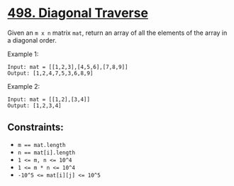 [498. Diagonal Traverse](https://leetcode.com/problems/diagonal-traverse/)
========================
Given an `m x n` matrix `mat`, return an array of all the elements of
the array in a diagonal order.

Example 1:
```
Input: mat = [[1,2,3],[4,5,6],[7,8,9]]
Output: [1,2,4,7,5,3,6,8,9]
```

Example 2:
```
Input: mat = [[1,2],[3,4]]
Output: [1,2,3,4]
```

Constraints:
---
 - `m == mat.length`
 - `n == mat[i].length`
 - `1 <= m, n <= 10^4`
 - `1 <= m * n <= 10^4`
 - `-10^5 <= mat[i][j] <= 10^5`
